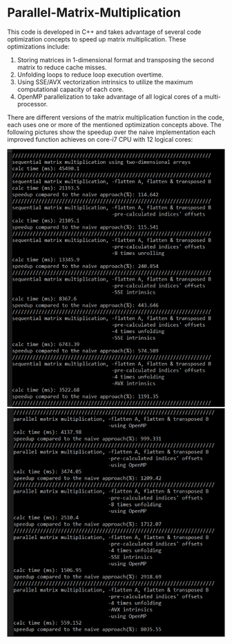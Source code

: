 # Parallel-Matrix-Multiplication

This code is developed in C++ and takes advantage of several code optimization concepts to speed up matrix multiplication. 
These optimizations include: 
1. Storing matrices in 1-dimensional format and transposing the second matrix to reduce cache misses.
2. Unfolding loops to reduce loop execution overtime.
3. Using SSE/AVX vectorization intrinsics to utilize the maximum computational capacity of each core.
4. OpenMP parallelization to take advantage of all logical cores of a multi-processor.

There are different versions of the matrix multiplication function in the code, each uses one or more of the mentioned optimization concepts above. The following pictures show the speedup over the naive implementation each improved function achieves on core-i7 CPU with 12 logical cores:

![alt text](2020-02-14-1.png)
![alt text](2020-02-14-2.png)
